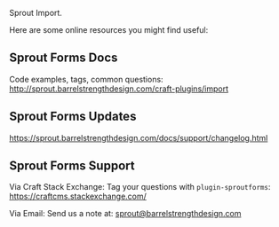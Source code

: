 Sprout Import.

Here are some online resources you might find useful:

Sprout Forms Docs
------------------------------------------------------------
Code examples, tags, common questions:
http://sprout.barrelstrengthdesign.com/craft-plugins/import

Sprout Forms Updates
------------------------------------------------------------
https://sprout.barrelstrengthdesign.com/docs/support/changelog.html

Sprout Forms Support
------------------------------------------------------------

Via Craft Stack Exchange: Tag your questions with `plugin-sproutforms`:
https://craftcms.stackexchange.com/

Via Email:
Send us a note at: sprout@barrelstrengthdesign.com
